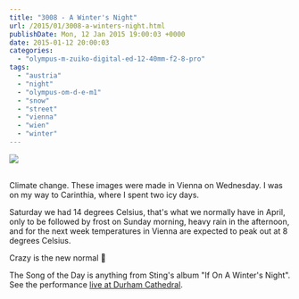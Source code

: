 ```yaml
---
title: "3008 - A Winter's Night"
url: /2015/01/3008-a-winters-night.html
publishDate: Mon, 12 Jan 2015 19:00:03 +0000
date: 2015-01-12 20:00:03
categories: 
  - "olympus-m-zuiko-digital-ed-12-40mm-f2-8-pro"
tags: 
  - "austria"
  - "night"
  - "olympus-om-d-e-m1"
  - "snow"
  - "street"
  - "vienna"
  - "wien"
  - "winter"
---
```

<div class="container">
<div class="center"><a target="_blank" href="https://d25zfm9zpd7gm5.cloudfront.net/1200x1200/2015/20150107_183159_lr.jpg"><img src="https://d25zfm9zpd7gm5.cloudfront.net/0600x0600/2015/20150107_183159_lr.jpg" /></a></div>
</div>
<br />

Climate change. These images were made in Vienna on Wednesday. I was on my way to Carinthia, where I spent two icy days.

<a target="_blank" href="https://d25zfm9zpd7gm5.cloudfront.net/1200x1200/2015/20150107_183450_lr.jpg"><img style="margin: 0pt 10px 0pt 0px; float: left;" src="https://d25zfm9zpd7gm5.cloudfront.net/0150x0150/2015/20150107_183450_lr.jpg" alt="" border="0" /></a> Saturday we had 14 degrees Celsius, that's what we normally have in April, only to be followed by frost on Sunday morning, heavy rain in the afternoon, and for the next week temperatures in Vienna are expected to peak out at 8 degrees Celsius. 

<a target="_blank" href="https://d25zfm9zpd7gm5.cloudfront.net/1200x1200/2015/20150107_183015_lr.jpg"><img style="margin: 0pt 0px 0pt 10px; float: right;" src="https://d25zfm9zpd7gm5.cloudfront.net/0150x0150/2015/20150107_183015_lr.jpg" alt="" border="0" /></a> Crazy is the new normal 🙂

The Song of the Day is anything from Sting's album "If On A Winter's Night". See the performance <a href="https://www.youtube.com/watch?v=HTQgKBPQkf0" target="_blank">live at Durham Cathedral</a>.


